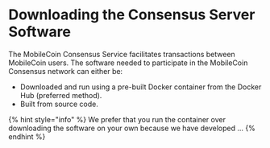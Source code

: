 # Downloading the Consensus Server Software

The MobileCoin Consensus Service facilitates transactions between MobileCoin users. The software needed to participate in the MobileCoin Consensus network can either be:

* Downloaded and run using a pre-built Docker container from the Docker Hub (preferred method).
* Built from source code.

{% hint style="info" %}
We prefer that you run the container over downloading the software on your own because we have developed ...
{% endhint %}
